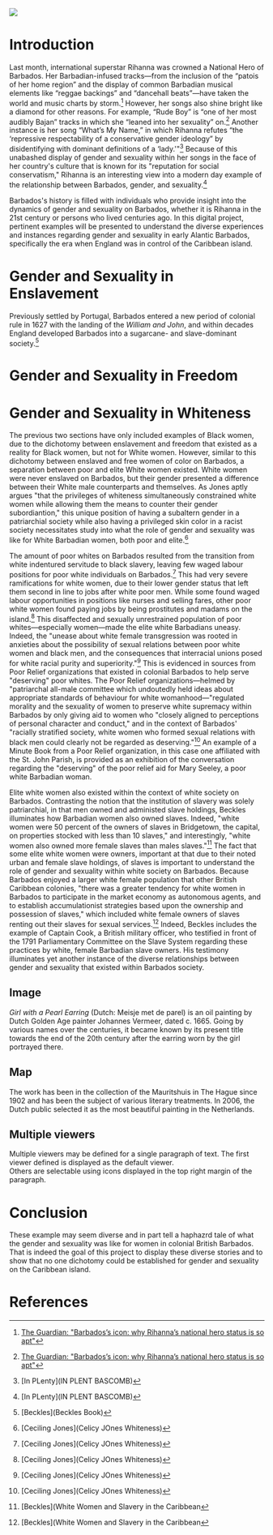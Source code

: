 <a href="https://juncture-digital.org/tylerohorton/GenderinEarlyAtlanticBarbados"><img src="https://juncture-digital.org/images/ve-button.png"></a>

<param ve-config 
       title="Gender and Sexuality in Early Atlantic Barbados"
       author="Tyler Horton - 
       HIST 1353 -
       Dr. Genkins"
       banner="https://cdn.britannica.com/92/183592-050-543FD867/World-Data-Locator-Map-Barbados.jpg" 
       layout="vertical">

<!-- Entities discussed throughout the essay are typically defined before the essay text and
     are thus available in all text.  Entity identifiers (QIDs) can be found in either
     Wikipedia or Wikidata (https://www.wikidata.org)> -->
<param ve-entity eid="Q185372"> <!-- Girl with a Pearl Earring painting -->
<param ve-entity eid="Q41264"> <!-- Johannes Vermeer -->
<param ve-entity eid="Q221092"> <!-- Mauritshuis -->
<param ve-entity eid="Q36600"> <!-- The Hague -->

# Introduction

Last month, international superstar Rihanna was crowned a National Hero of Barbados. Her Barbadian-infused tracks—from the inclusion of the “patois of her home region” and the display of common Barbadian musical elements like “reggae backings” and “dancehall beats”—have taken the world and music charts by storm.[^1] However, her songs also shine bright like a diamond for other reasons. For example, “Rude Boy” is “one of her most audibly Bajan” tracks in which she “leaned into her sexuality” on.[^1] Another instance is her song “What’s My Name,” in which Rihanna refutes “the ‘repressive respectability of a conservative gender ideology” by disidentifying with dominant definitions of a ‘lady.'"[^2] Because of this unabashed display of gender and sexuality within her songs in the face of her country's culture that is known for its "reputation for social conservatism," Rihanna is an interesting view into a modern day example of the relationship between Barbados, gender, and sexuality.[^2]
<param ve-image 
       label="Rihanna as seen at the National Hero of Barbados ceremony" 
       description="photograph by Toby Melville" 
       license="PA" 
       url="https://i.guim.co.uk/img/media/a5e58d67902b8d0899a825bdbf7f6bee32397379/0_0_3500_2100/master/3500.jpg?width=620&quality=85&auto=format&fit=max&s=1e9fcfd62d42667b02890446f64096af">
       
Barbados's history is filled with individuals who provide insight into the dynamics of gender and sexuality on Barbados, whether it is Rihanna in the 21st century or persons who lived centuries ago. In this digital project, pertinent examples will be presented to understand the diverse experiences and instances regarding gender and sexuality in early Alantic Barbados, specifically the era when England was in control of the Caribbean island. 

# Gender and Sexuality in Enslavement

Previously settled by Portugal, Barbados entered a new period of colonial rule in 1627 with the landing of the _William and John_, and within decades England developed Barbados into a sugarcane- and slave-dominant society.[^3]





# Gender and Sexuality in Freedom



    
# Gender and Sexuality in Whiteness

The previous two sections have only included examples of Black women, due to the dichotomy between enslavement and freedom that existed as a reality for Black women, but not for White women. However, similar to this dichotomy between enslaved and free women of color on Barbados, a separation between poor and elite White women existed. White women were never enslaved on Barbados, but their gender presented a difference between their White male counterparts and themselves. As Jones aptly argues "that the privileges of whiteness simultaneously constrained white women while allowing them the means to counter their gender subordiantion," this unique position of having a subaltern gender in a patriarchial society while also having a privileged skin color in a racist society necessitates study into what the role of gender and sexuality was like for White Barbadian women, both poor and elite.[^4]     

The amount of poor whites on Barbados resulted from the transition from white indentured servitude to black slavery, leaving few waged labour positions for poor white individuals on Barbados.[^4] This had very severe ramifications for white women, due to their lower gender status that left them second in line to jobs after white poor men. While some found waged labour opportunities in positions like nurses and selling fares, other poor white women found paying jobs by being prostitutes and madams on the island.[^4] This disaffected and sexually unrestrained population of poor whites—especially women—made the elite white Barbadians uneasy. Indeed, the "unease about white female transgression was rooted in anxieties about the possibility of sexual relations between poor white women and black men, and the consequences that interracial unions posed for white racial purity and superiority."[^4] This is evidenced in sources from Poor Relief organizations that existed in colonial Barbados to help serve "deserving" poor whites. The Poor Relief organizations—helmed by "patriarchal all-male committee which undoutedly held ideas about appropriate standards of behaviour for white womanhood—"regulated morality and the sexuality of women to preserve white supremacy within Barbados by only giving aid to women who "closely aligned to perceptions of personal character and conduct," and in the context of Barbados' "racially stratified society, white women who formed sexual relations with black men could clearly not be regarded as deserving."[^4] An example of a Minute Book from a Poor Relief organization, in this case one affiliated with the St. John Parish, is provided as an exhibition of the conversation regarding the "deserving" of the poor relief aid for Mary Seeley, a poor white Barbadian woman.
<param ve-image 
     label="From St. John Vestry Minutes, August 1693. The paragraph indicated by the red arrow discusses Mary Seeley and that she deserves to receive aid." 
     description="From the Barbados Museum and Historical Society." 
     url="https://i.imgur.com/9R2Zlrt.jpeg">

Elite white women also existed within the context of white society on Barbados. Contrasting the notion that the institution of slavery was solely patriarchial, in that men owned and administed slave holdings, Beckles illuminates how Barbadian women also owned slaves. Indeed, "white women were 50 percent of the owners of slaves in Bridgetown, the capital, on properties stocked with less than 10 slaves," and interestingly, "white women also owned more female slaves than males slaves."[^5] The fact that some elite white women were owners, important at that due to their noted urban and female slave holdings, of slaves is important to understand the role of gender and sexuality within white society on Barbados. Because Barbados enjoyed a larger white female population that other British Caribbean colonies, "there was a greater tendency for white women in Barbados to participate in the market economy as autonomous agents, and to establish accumulationist strategies based upon the ownership and possession of slaves," which included white female owners of slaves renting out their slaves for sexual services.[^5] Indeed, Beckles includes the example of Captain Cook, a British military officer, who testified in front of the 1791 Parliamentary Committee on the Slave System regarding these practices by white, female Barbadian slave owners. His testimony illuminates yet another instance of the diverse relationships between gender and sexuality that existed within Barbados society.
<param ve-image 
     label="Testimony from Captain Cook. _Abridgment of the minutes of the evidence, taken before a committee of the whole House, to whom it was referred to consider of the slave-trade, 1791_" 
     description="Great Britain. Parliament. House of Commons." 
     url="https://i.imgur.com/PLz607X.png">




    
## Image

_Girl with a Pearl Earring_ (Dutch: Meisje met de parel) is an oil painting by Dutch Golden Age painter Johannes Vermeer, 
dated c. 1665. Going by various names over the centuries, it became known by its present title towards the end of the 
20th century after the earring worn by the girl portrayed there.
<param ve-image 
       label="Girl with a Pearl Earring" 
       description="painting by Johannes Vermeer" 
       license="public domain" 
       url="https://upload.wikimedia.org/wikipedia/commons/0/0f/1665_Girl_with_a_Pearl_Earring.jpg">

## Map

The work has been in the collection of the Mauritshuis in The Hague since 1902 and has been the subject of various 
literary treatments. In 2006, the Dutch public selected it as the most beautiful painting in the Netherlands.
<param ve-map center="Q36600" zoom="11" prefer-geojson>

## Multiple viewers

Multiple viewers may be defined for a single paragraph of text.  The first viewer defined is displayed as the default viewer.  
Others are selectable using icons displayed in the top right margin of the paragraph.
<param ve-image 
       manifest="https://iiif.juncture-digital.org/manifest/6dd738aed85597cac540ad31dd5818e86ef7f2918c7b43a9eb3123d5538e6e4c">
<param ve-map center="Q36600" zoom="11">

# Conclusion

These example may seem diverse and in part tell a haphazrd tale of what the gender and sexuality was like for women in colonial British Barbados. That is indeed the goal of this project to display these diverse stories and to show that no one dichotomy could be established for gender and sexuality on the Caribbean island.  

# References

[^1]: [The Guardian: "Barbados’s icon: why Rihanna’s national hero status is so apt"](https://www.theguardian.com/music/2021/nov/30/barbadoss-icon-why-rihannas-national-hero-status-is-so-apt)
[^2]: [In PLenty](IN PLENT BASCOMB)
[^3]: [Beckles](Beckles Book)
[^4]: [Ceciling Jones](Celicy JOnes Whiteness)
[^5]: [Beckles](White Women and Slavery in the Caribbean
